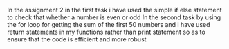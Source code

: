 In the assignment 2 in the first task i have used the simple if else statement to check that whether a number is even or odd 
In the second task by using the for loop for getting the sum of the first 50 numbers and i have used return statements in my functions rather than print statement so as to ensure that the code is efficient and more robust 
